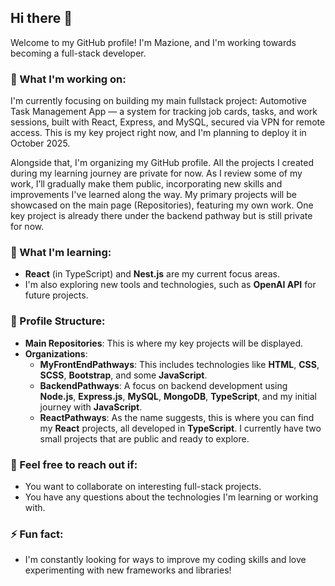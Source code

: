 ## Hi there 👋

Welcome to my GitHub profile! I'm Mazione, and I'm working towards becoming a full-stack developer.

### 🔭 What I'm working on:
I'm currently focusing on building my main fullstack project:
Automotive Task Management App — a system for tracking job cards, tasks, and work sessions, built with React, Express, and MySQL, secured via VPN for remote access.
This is my key project right now, and I'm planning to deploy it in October 2025.

Alongside that, I'm organizing my GitHub profile. All the projects I created during my learning journey are private for now.
As I review some of my work, I’ll gradually make them public, incorporating new skills and improvements I've learned along the way.
My primary projects will be showcased on the main page (Repositories), featuring my own work. One key project is already there under the backend pathway but is still private for now.

### 🌱 What I'm learning:
- **React** (in TypeScript) and **Nest.js** are my current focus areas.
- I'm also exploring new tools and technologies, such as **OpenAI API** for future projects.

### 📂 Profile Structure:
- **Main Repositories**: This is where my key projects will be displayed.
- **Organizations**: 
  - **MyFrontEndPathways**: This includes technologies like **HTML**, **CSS**, **SCSS**, **Bootstrap**, and some **JavaScript**.
  - **BackendPathways**: A focus on backend development using **Node.js**, **Express.js**, **MySQL**, **MongoDB**, **TypeScript**, and my initial journey with **JavaScript**.
  - **ReactPathways**: As the name suggests, this is where you can find my **React** projects, all developed in **TypeScript**. I currently have two small projects that are public and ready to explore.

### 💬 Feel free to reach out if:
- You want to collaborate on interesting full-stack projects.
- You have any questions about the technologies I'm learning or working with.

### ⚡ Fun fact:
- I'm constantly looking for ways to improve my coding skills and love experimenting with new frameworks and libraries!
